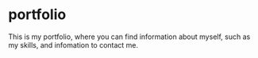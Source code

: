 # portfolio
This is my portfolio, where you can find information about myself, such as my skills, and infomation to contact me.
